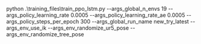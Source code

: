  python .\training_files\train_ppo_lstm.py --args_global_n_envs 19 --args_policy_learning_rate 0.0005 --args_policy_learning_rate_ae 0.0005 --args_policy_steps_per_epoch 300  --args_global_run_name new_try_latest --args_env_use_ik --args_env_randomize_ur5_pose --args_env_randomize_tree_pose
